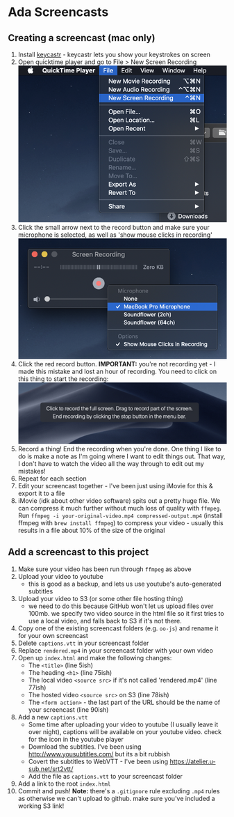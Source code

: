 # Ada Screencasts

## Creating a screencast (mac only)

1. Install [keycastr](https://github.com/keycastr/keycastr) - keycastr lets you
   show your keystrokes on screen
2. Open quicktime player and go to File > New Screen Recording
   ![file > new screen recording](img/file-new-screen-rec.png)
3. Click the small arrow next to the record button and make sure your microphone
   is selected, as well as 'show mouse clicks in recording'
   ![recording options](img/screen-rec-options.png)
4. Click the red record button. **IMPORTANT:** you're not recording yet - I made
   this mistake and lost an hour of recording. You need to click on this thing
   to start the recording: ![record prompt](img/rec-prompt.png)
5. Record a thing! End the recording when you're done. One thing I like to do is
   make a note as I'm going where I want to edit things out. That way, I don't
   have to watch the video all the way through to edit out my mistakes!
6. Repeat for each section
7. Edit your screencast together - I've been just using iMovie for this & export
   it to a file
8. iMovie (idk about other video software) spits out a pretty huge file. We can
   compress it much further without much loss of quality with `ffmpeg`. Run
   `ffmpeg -i your-original-video.mp4 compressed-output.mp4` (install ffmpeg
   with `brew install ffmpeg`) to compress your video - usually this results in
   a file about 10% of the size of the original

## Add a screencast to this project

1. Make sure your video has been run through `ffmpeg` as above
1. Upload your video to youtube
   - this is good as a backup, and lets us use youtube's auto-generated
     subtitles
1. Upload your video to S3 (or some other file hosting thing)
   - we need to do this because GitHub won't let us upload files over 100mb. we
     specify two video source in the html file so it first tries to use a local
     video, and falls back to S3 if it's not there.
1. Copy one of the existing screencast folders (e.g. `oo-js`) and rename it for
   your own screencast
1. Delete `captions.vtt` in your screencast folder
1. Replace `rendered.mp4` in your screencast folder with your own video
1. Open up `index.html` and make the following changes:
   - The `<title>` (line 5ish)
   - The heading `<h1>` (line 75ish)
   - The local video `<source src>` if it's not called 'rendered.mp4' (line
     77ish)
   - The hosted video `<source src>` on S3 (line 78ish)
   - The `<form action>` - the last part of the URL should be the name of your
     screencast (line 90ish)
1. Add a new `captions.vtt`
   - Some time after uploading your video to youtube (I usually leave it over
     night), captions will be available on your youtube video. check for the
     icon in the youtube player
   - Download the subtitles. I've been using http://www.yousubtitles.com/ but
     its a bit rubbish
   - Covert the subtitles to WebVTT - I've been using
     https://atelier.u-sub.net/srt2vtt/
   - Add the file as `captions.vtt` to your screencast folder
1. Add a link to the root `index.html`
1. Commit and push! **Note:** there's a `.gitignore` rule excluding `.mp4` rules
   as otherwise we can't upload to github. make sure you've included a working
   S3 link!
